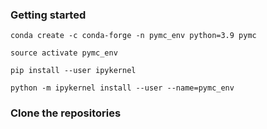 ### Getting started

`conda create -c conda-forge -n pymc_env python=3.9 pymc`

`source activate pymc_env`

`pip install --user ipykernel`

`python -m ipykernel install --user --name=pymc_env`

### Clone the repositories

